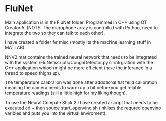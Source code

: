 # FluNet

Main application is in the FluNet folder. Programmed in C++ using QT Creator 5. (NOTE: The microphone array is controlled with Python, need to integrate the two so they can talk to each other).

I have created a folder for misc (mostly its the machine learning stuff in MATLAB).

NNV2.mat contains the trained neural network that needs to be integrated with the system /FluNet/scripts/CoughDetector.py or intrgration with the C++ application whioch might be more efficient (have the inferance in a thread to speed thigns up).

The temperature calibration was done after adddtional flat feild calibration meaning the camera needs to warm up a bit before you get relable temperature readings (still a little high for my liking though).

To use the Neural Compute Stick 2 I have created a script that needs to be executed cd ~ then source start_openvino.sh (initlises the requred openvino varibles and puts you into the virtual enviroment).

